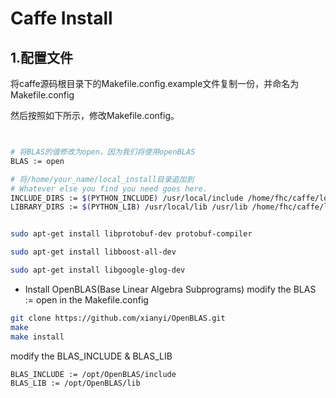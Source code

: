 # Caffe Install

## 1.配置文件
将caffe源码根目录下的Makefile.config.example文件复制一份，并命名为
Makefile.config

然后按照如下所示，修改Makefile.config。

```bash


# 将BLAS的值修改为open，因为我们将使用openBLAS
BLAS := open

# 将/home/your_name/local_install目录追加到
# Whatever else you find you need goes here.
INCLUDE_DIRS := $(PYTHON_INCLUDE) /usr/local/include /home/fhc/caffe/local_install/include
LIBRARY_DIRS := $(PYTHON_LIB) /usr/local/lib /usr/lib /home/fhc/caffe/local_install/lib

```



```bash

sudo apt-get install libprotobuf-dev protobuf-compiler

sudo apt-get install libboost-all-dev

sudo apt-get install libgoogle-glog-dev

```

* Install OpenBLAS(Base Linear Algebra Subprograms)
modify the BLAS := open in the Makefile.config

```bash
git clone https://github.com/xianyi/OpenBLAS.git
make 
make install
```
modify the BLAS_INCLUDE & BLAS_LIB

```bash
BLAS_INCLUDE := /opt/OpenBLAS/include 
BLAS_LIB := /opt/OpenBLAS/lib
```



